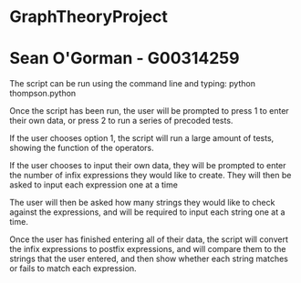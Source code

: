 # GraphTheoryProject
# Sean O'Gorman - G00314259 

The script can be run using the command line and typing: python thompson.python

Once the script has been run, the user will be prompted to press 1 to enter  their own data, 
or press 2 to run a series of precoded tests.

If the user chooses option 1, the script will run a large amount of tests, showing the function of the operators.

If the user chooses to input their own data, they will be prompted to enter the number of infix expressions they would like to create.
They will then be asked to input each expression one at a time

The user will then be asked how many strings they would like to check against the expressions, and will be required to 
input each string one at a time.

Once the user has finished entering all of their data, the script will convert the infix expressions to postfix expressions,
and will compare them to the strings that the user entered, and then show whether each string matches or fails to match each expression.